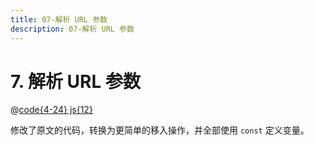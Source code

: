 ```yaml
---
title: 07-解析 URL 参数
description: 07-解析 URL 参数
---
```


# 7. 解析 URL 参数

@[code{4-24} js{12}](./src/07-parse-url-param.js)

修改了原文的代码，转换为更简单的移入操作，并全部使用 `const` 定义变量。
